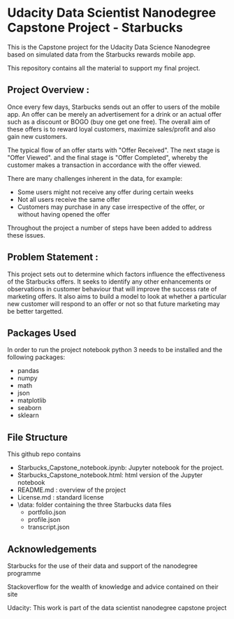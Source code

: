 # Udacity Data Scientist Nanodegree Capstone Project - Starbucks
This is the Capstone project for the Udacity Data Science Nanodegree based on simulated data from the Starbucks rewards mobile app. 

This repository contains all the material to support my final project. 


## Project Overview :
Once every few days, Starbucks sends out an offer to users of the mobile app. An offer can be merely an advertisement for a drink or an actual offer such as a discount or BOGO (buy one get one free). The overall aim of these offers is to reward loyal customers, maximize sales/profit and also gain new customers. 

The typical flow of an offer starts with "Offer Received". The next stage is "Offer Viewed". and the final stage is "Offer Completed", whereby the customer makes a transaction in accordance with the offer viewed. 

There are many challenges inherent in the data, for example: 
  - Some users might not receive any offer during certain weeks
  - Not all users receive the same offer
  - Customers may purchase in any case irrespective of the offer, or without having opened the offer

Throughout the project a number of steps have been added to address these issues.

## Problem Statement :
This project sets out to determine which factors influence the effectiveness of the Starbucks offers. It seeks to identify any other enhancements or observations in customer behaviour that will improve the success rate of marketing offers. It also aims to build a model to look at whether a particular new customer will respond to an offer or not so that future marketing may be better targetted. 

## Packages Used
In order to run the project notebook python 3 needs to be installed and the following packages:

- pandas
- numpy
- math
- json
- matplotlib
- seaborn
- sklearn

## File Structure


This github repo contains
- Starbucks_Capstone_notebook.ipynb: Jupyter notebook for the project.
- Starbucks_Capstone_notebook.html: html version of the Jupyter notebook
- README.md : overview of the project
- License.md : standard license
- \data: folder containing the three Starbucks data files
  - portfolio.json
  - profile.json
  - transcript.json

## Acknowledgements
Starbucks for the use of their data and support of the nanodegree programme

Stackoverflow for the wealth of knowledge and advice contained on their site

Udacity: This work is part of the data scientist nanodegree capstone project




